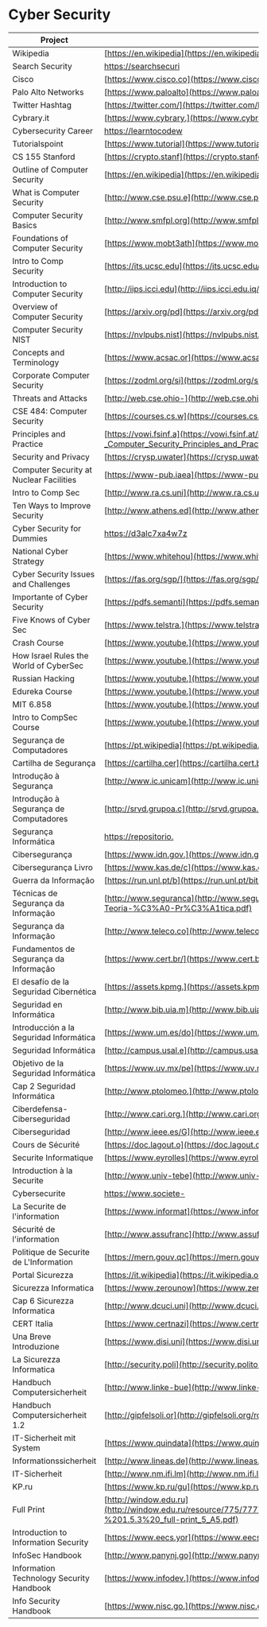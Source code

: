 # Cyber Security

| Project                                     | URL                                                                                                                                                                          | Language |
|------------------------------------------|-------------------------------------------------------------------------------------------------------------------------------------------------------------------------------------|-----------|
| Wikipedia                                | [https://en.wikipedia](https://en.wikipedia.org/wiki/Computer_security)                                                                                                             | EN        |
| Search Security                          | [https://searchsecuri](https://searchsecurity.techtarget.com/definition/cybersecurity)                                                                                              | EN        |
| Cisco                                    | [https://www.cisco.co](https://www.cisco.com/c/en/us/products/security/what-is-cybersecurity.html)                                                                                  | EN        |
| Palo Alto Networks                       | [https://www.paloalto](https://www.paloaltonetworks.com/cyberpedia/what-is-cyber-security)                                                                                          | EN        |
| Twitter Hashtag                          | [https://twitter.com/](https://twitter.com/hashtag/cybersecurity)                                                                                                                   | EN        |
| Cybrary.it                               | [https://www.cybrary.](https://www.cybrary.it/)                                                                                                                                     | EN        |
| Cybersecurity Career                     | [https://learntocodew](https://learntocodewith.me/posts/cybersecurity/)                                                                                                             | EN        |
| Tutorialspoint                           | [https://www.tutorial](https://www.tutorialspoint.com/computer_security/)                                                                                                           | EN        |
| CS 155 Stanford                          | [https://crypto.stanf](https://crypto.stanford.edu/cs155/syllabus.html)                                                                                                             | EN        |
| Outline of Computer Security             | [https://en.wikipedia](https://en.wikipedia.org/wiki/Outline_of_computer_security)                                                                                                  | EN        |
| What is Computer Security                | [http://www.cse.psu.e](http://www.cse.psu.edu/~trj1/cse544-s10/papers/gasser_ch1-2.pdf)                                                                                             | EN        |
| Computer Security Basics                 | [http://www.smfpl.org](http://www.smfpl.org/files/Computer%20Security.pdf)                                                                                                          | EN        |
| Foundations of Computer Security         | [https://www.mobt3ath](https://www.mobt3ath.com/uplode/book/book-26247.pdf)                                                                                                         | EN        |
| Intro to Comp Security                   | [https://its.ucsc.edu](https://its.ucsc.edu/security/training/docs/intro.pdf)                                                                                                       | EN        |
| Introduction to Computer Security        | [http://iips.icci.edu](http://iips.icci.edu.iq/images/exam/Introduction-to-Computer-Security-pdf-DONE.pdf)                                                                          | EN        |
| Overview of Computer Security            | [https://arxiv.org/pd](https://arxiv.org/pdf/cs/0110043.pdf)                                                                                                                        | EN        |
| Computer Security NIST                   | [https://nvlpubs.nist](https://nvlpubs.nist.gov/nistpubs/legacy/sp/nistspecialpublication800-12.pdf)                                                                                | EN        |
| Concepts and Terminology                 | [https://www.acsac.or](https://www.acsac.org/secshelf/book001/02.pdf)                                                                                                               | EN        |
| Corporate Computer Security              | [https://zodml.org/si](https://zodml.org/sites/default/files/Corporate_Computer_Security_%28Third_Edition%29.pdf)                                                                   | EN        |
| Threats and Attacks                      | [http://web.cse.ohio-](http://web.cse.ohio-state.edu/~champion.17/4471/4471_lecture_2.pdf)                                                                                          | EN        |
| CSE 484: Computer Security               | [https://courses.cs.w](https://courses.cs.washington.edu/courses/cse484/08wi/lectures/index.html)                                                                                   | EN        |
| Principles and Practice                  | [https://vowi.fsinf.a](https://vowi.fsinf.at/images/3/3d/TU_Wien-Introduction_to_Security_VU_%28Weippl%29_-_Computer_Security_Principles_and_Practice_%283rd_Edition_-_2015%29.pdf) | EN        |
| Security and Privacy                     | [https://crysp.uwater](https://crysp.uwaterloo.ca/courses/cs489/F07-lectures/lecture01.pdf)                                                                                         | EN        |
| Computer Security at Nuclear Facilities  | [https://www-pub.iaea](https://www-pub.iaea.org/MTCD/Publications/PDF/Pub1527_web.pdf)                                                                                              | EN        |
| Intro to Comp Sec                        | [http://www.ra.cs.uni](http://www.ra.cs.uni-tuebingen.de/lehre/ss11/introsec/06-access.pdf)                                                                                         | EN        |
| Ten Ways to Improve Security             | [http://www.athens.ed](http://www.athens.edu/pdfs/it/cyber-tips/Ten-Ways-to-Improve-New-Computer-Security.pdf?x75869)                                                               | EN        |
| Cyber Security for Dummies               | [https://d3alc7xa4w7z](https://d3alc7xa4w7z55.cloudfront.net/static/upload/protected/201/0114/2015-osspaloalto1-cybersecurity-for-dummies.pdf)                                      | EN        |
| National Cyber Strategy                  | [https://www.whitehou](https://www.whitehouse.gov/wp-content/uploads/2018/09/National-Cyber-Strategy.pdf)                                                                           | EN        |
| Cyber Security Issues and Challenges     | [https://fas.org/sgp/](https://fas.org/sgp/crs/misc/R43831.pdf)                                                                                                                     | EN        |
| Importante of Cyber Security             | [https://pdfs.semanti](https://pdfs.semanticscholar.org/5cfb/7a5bd2e6c181e8a69ebd49b1dadb795f493b.pdf)                                                                              | EN        |
| Five Knows of Cyber Sec                  | [https://www.telstra.](https://www.telstra.com.au/content/dam/tcom/business-enterprise/security-services/pdf/5-knows-of-cyber-security.pdf)                                         | EN        |
| Crash Course                             | [https://www.youtube.](https://www.youtube.com/watch?v=bPVaOlJ6ln0)                                                                                                                 | EN        |
| How Israel Rules the World of CyberSec   | [https://www.youtube.](https://www.youtube.com/watch?v=ca-C3voZwpM&t=3s)                                                                                                            | EN        |
| Russian Hacking                          | [https://www.youtube.](https://www.youtube.com/watch?v=G2_5rPbUDNA&)                                                                                                                | EN        |
| Edureka Course                           | [https://www.youtube.](https://www.youtube.com/watch?v=ooJSgsB5fIE&list=PL9ooVrP1hQOGPQVeapGsJCktzIO4DtI4_)                                                                         | EN        |
| MIT 6.858                                | [https://www.youtube.](https://www.youtube.com/watch?v=GqmQg-cszw4&list=PLUl4u3cNGP62K2DjQLRxDNRi0z2IRWnNh)                                                                         | EN        |
| Intro to CompSec Course                  | [https://www.youtube.](https://www.youtube.com/watch?v=zBFB34YGK1U&list=PLaShtuU3FA75uYnfiAASPZID1wFCHAFve)                                                                         | EN        |
| Segurança de Computadores                | [https://pt.wikipedia](https://pt.wikipedia.org/wiki/Seguran%C3%A7a_de_computadores)                                                                                                | PT        |
| Cartilha de Segurança                    | [https://cartilha.cer](https://cartilha.cert.br/computadores/)                                                                                                                      | PT        |
| Introdução à Segurança                   | [http://www.ic.unicam](http://www.ic.unicamp.br/~cmbm/MC001/aularedes2-seguranca.pdf)                                                                                               | PT        |
| Introdução à Segurança de Computadores   | [http://srvd.grupoa.c](http://srvd.grupoa.com.br/uploads/imagensExtra/legado/G/GOODRICH_Michael_T/Seguranca_Computadores/Lib/Amostra.pdf)                                           | PT        |
| Segurança Informática                    | [https://repositorio.](https://repositorio.ucp.pt/bitstream/10400.14/12040/1/Tese_TiagoSilva.pdf)                                                                                   | PT        |
| Cibersegurança                           | [https://www.idn.gov.](https://www.idn.gov.pt/publicacoes/nacaodefesa/textointegral/NeD133.pdf)                                                                                     | PT        |
| Cibersegurança Livro                     | [https://www.kas.de/c](https://www.kas.de/c/document_library/get_file?uuid=ed6be5d1-dd4c-2ec8-0fff-ee8f5dcf3226&groupId=252038)                                                     | PT        |
| Guerra da Informação                     | [https://run.unl.pt/b](https://run.unl.pt/bitstream/10362/14300/1/Dissertacao_OMilitao_35664.pdf)                                                                                   | PT        |
| Técnicas de Segurança da Informação      | [http://www.seguranca](http://www.segurancalegal.com/wp-content/uploads/2017/09/T%C3%A9cnicas-de-Seguran%C3%A7a-da-Informa%C3%A7%C3%A3o-da-Teoria-%C3%A0-Pr%C3%A1tica.pdf)          | PT        |
| Segurança da Informação                  | [http://www.teleco.co](http://www.teleco.com.br/promon/pbtr/Seguranca_4WEB.pdf)                                                                                                     | PT        |
| Fundamentos de Segurança da Informação   | [https://www.cert.br/](https://www.cert.br/docs/palestras/certbr-egi2014.pdf)                                                                                                       | PT        |
| El desafío de la Seguridad Cibernética   | [https://assets.kpmg.](https://assets.kpmg.com/content/dam/kpmg/ar/pdf/ICA/pub-local/el-desafio-de-la-seguridad-cibernetica.pdf)                                                    | ES        |
| Seguridad en Informática                 | [http://www.bib.uia.m](http://www.bib.uia.mx/tesis/pdf/014663/014663.pdf)                                                                                                           | ES        |
| Introducción a la Seguridad Informática  | [https://www.um.es/do](https://www.um.es/docencia/barzana/GESESI/GESESI-Introduccion-a-la-seguridad.pdf)                                                                            | ES        |
| Seguridad Informática                    | [http://campus.usal.e](http://campus.usal.es/~derinfo/Activ/Jorn02/Pon2002/LARyALSL.pdf)                                                                                            | ES        |
| Objetivo de la Seguridad Informática     | [https://www.uv.mx/pe](https://www.uv.mx/personal/llopez/files/2011/09/presentacion.pdf)                                                                                            | ES        |
| Cap 2 Seguridad Informática              | [http://www.ptolomeo.](http://www.ptolomeo.unam.mx:8080/xmlui/bitstream/handle/132.248.52.100/250/A5.pdf?sequence=5)                                                                | ES        |
| Ciberdefensa-Ciberseguridad              | [http://www.cari.org.](http://www.cari.org.ar/pdf/ciberdefensa_riesgos_amenazas.pdf)                                                                                                | ES        |
| Ciberseguridad                           | [http://www.ieee.es/G](http://www.ieee.es/Galerias/fichero/OtrasPublicaciones/Nacional/2018/Libro-Ciberseguridad_A.Corletti_nov2017.pd.pdf)                                         | ES        |
| Cours de Sécurité                        | [https://doc.lagout.o](https://doc.lagout.org/Others/Cours_securite%20informatique.pdf)                                                                                             | FR        |
| Securite Informatique                    | [https://www.eyrolles](https://www.eyrolles.com/Chapitres/9782212132335/Chap-1_Bloch.pdf)                                                                                           | FR        |
| Introduction à la Securite               | [http://www.univ-tebe](http://www.univ-tebessa.dz/fichiers/master/master_951.pdf)                                                                                                   | FR        |
| Cybersecurite                            | [https://www.societe-](https://www.societe-informatique-de-france.fr/wp-content/uploads/2017/10/1024-no11-cybersecurite.pdf)                                                        | FR        |
| La Securite de l'information             | [https://www.informat](https://www.information-security.fr/quest-ce-que-la-securite-de-linformation/)                                                                               | FR        |
| Sécurité de l'information                | [http://www.assufranc](http://www.assufrance.com/securite_de_l_information.php)                                                                                                     | FR        |
| Politique de Securite de L'Information   | [https://mern.gouv.qc](https://mern.gouv.qc.ca/publications/ministere/politique/securite-information.pdf)                                                                           | FR        |
| Portal Sicurezza                         | [https://it.wikipedia](https://it.wikipedia.org/wiki/Portale:Sicurezza_informatica)                                                                                                 | IT        |
| Sicurezza Informatica                    | [https://www.zerounow](https://www.zerounoweb.it/analytics/data-management/sicurezza-informatica-cioe-disponibilita-integrita-e-riservatezza-dei-dati/)                             | IT        |
| Cap 6 Sicurezza Informatica              | [http://www.dcuci.uni](http://www.dcuci.univr.it/documenti/OccorrenzaIns/matdid/matdid276908.pdf)                                                                                   | IT        |
| CERT Italia                              | [https://www.certnazi](https://www.certnazionale.it/content/uploads/2015/01/minacce_regole_di_comportamento.pdf)                                                                    | IT        |
| Una Breve Introduzione                   | [https://www.disi.uni](https://www.disi.unige.it/person/LagorioG/SicurezzaInformatica.pdf)                                                                                          | IT        |
| La Sicurezza Informatica                 | [http://security.poli](http://security.polito.it/~lioy/01jem/TIGR_introsec_3x.pdf)                                                                                                  | IT        |
| Handbuch Computersicherheit              | [http://www.linke-bue](http://www.linke-buecher.de/texte/internet/Handbuch-Computersicherheit---von---www.raw.at-compsec-compsec.htm.pdf)                                           | DE        |
| Handbuch Computersicherheit 1.2          | [http://gipfelsoli.or](http://gipfelsoli.org/rcms_repos/Antirepression/COMPUTERSICHERHEIT-HANDBUCH-1.2.pdf)                                                                         | DE        |
| IT-Sicherheit mit System                 | [https://www.quindata](https://www.quindata.com/fileadmin/user_upload/Quindata/Vortraege/Frau__Lang_IT-Sicherheit_mit_System__Stefanie_Lang_Fujitsu_v1.1.pdf)                       | DE        |
| Informationssicherheit                   | [http://www.lineas.de](http://www.lineas.de/gi-bs/vortraege/Sicherheitsvortrag_Braunschweig_V01.pdf)                                                                                | DE        |
| IT-Sicherheit                            | [http://www.nm.ifi.lm](http://www.nm.ifi.lmu.de/teaching/Vorlesungen/2013ws/itsec/_skript/itsec-k2-v9.1.pdf)                                                                        | DE        |
| KP.ru                                    | [https://www.kp.ru/gu](https://www.kp.ru/guide/informatsionnaja-bezopasnost-predprijatija.html)                                                                                     | RU        |
| Full Print                               | [http://window.edu.ru](http://window.edu.ru/resource/775/77775/files/%D0%9A%D0%BD%D0%B8%D0%B3%D0%B0%20%D0%98%D0%91%20_%D0%9C%D0%93%D0%93%D0%A3_%20-%201.5.3%20_full-print_5_A5.pdf) | RU        |
| Introduction to Information Security     | [https://www.eecs.yor](https://www.eecs.yorku.ca/course_archive/2013-14/F/4482/CSE4482_01_Introduction_2013_posted.pdf)                                                             | EN        |
| InfoSec Handbook                         | [http://www.panynj.go](http://www.panynj.gov/business-opportunities/pdf/corporate-information-security-handbook.pdf)                                                                | EN        |
| Information Technology Security Handbook | [https://www.infodev.](https://www.infodev.org/infodev-files/resource/InfodevDocuments_18.pdf)                                                                                      | EN        |
| Info Security Handbook                   | [https://www.nisc.go.](https://www.nisc.go.jp/security-site/campaign/files/aj-sec/handbook-all_eng.pdf)                                                                             | EN        |
